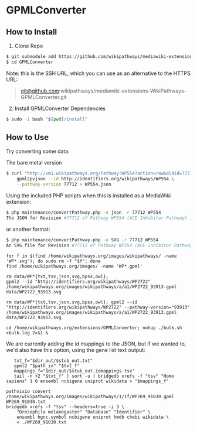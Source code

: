 # GPMLConverter

## How to Install

1. Clone Repo

```sh
$ git submodule add https://github.com/wikipathways/mediawiki-extensions-WikiPathways-GPMLConverter.git GPMLConverter
$ cd GPMLConverter
```

Note: this is the SSH URL, which you can use as an alternative to the HTTPS URL:
> git@github.com:wikipathways/mediawiki-extensions-WikiPathways-GPMLConverter.git

2. Install GPMLConverter Dependencies

```sh
$ sudo -i bash "$(pwd)/install"
```

## How to Use
Try converting some data.

The bare metal version
```sh
$ curl "http://vm1.wikipathways.org/Pathway:WP554?action=raw&oldid=77712" | \
	gpml2pvjson --id http://identifiers.org/wikipathways/WP554 \
	--pathway-version 77712 > WP554.json
```

Using the included PHP scripts when this is installed as a MediaWiki extension:
``` sh
$ php maintenance/convertPathway.php -o json -r 77712 WP554
The JSON for Revision #77712 of Pathway WP554 (ACE Inhibitor Pathway) is stored at WP554.json
```

or another format:
``` sh
$ php maintenance/convertPathway.php -o SVG -r 77712 WP554
An SVG file for Revision #77712 of Pathway WP554 (ACE Inhibitor Pathway) stored at WP554.svg
```

```
for f in $(find /home/wikipathways.org/images/wikipathways/ -name 'WP*.svg'); do sudo rm -f "$f"; done
find /home/wikipathways.org/images/ -name 'WP*.gpml'

rm data/WP*{txt,tsv,json,svg,bpss,owl}; 
gpml2 --id "http://identifiers.org/wikipathways/WP2722" /home/wikipathways.org/images/wikipathways/a/a1/WP2722_93913.gpml data/WP2722_93913.svg

rm data/WP*{txt,tsv,json,svg,bpss,owl}; gpml2 --id "http://identifiers.org/wikipathways/WP2722" --pathway-version="93913" /home/wikipathways.org/images/wikipathways/a/a1/WP2722_93913.gpml data/WP2722_93913.svg

cd /home/wikipathways.org/extensions/GPMLConverter; nohup ./bulk.sh >bulk.log 2>&1 &
```

We are currently adding the id mappings to the JSON, but if we wanted to, we'd also have this option, using the gene list text output:
```
   txt_f="$dir_out/$stub_out.txt"
   gpml2 "$path_in" "$txt_f"
   mappings_f="$dir_out/$stub_out.idmappings.tsv"
   tail -n +2 "$txt_f" | sort -u | bridgedb xrefs -f "tsv" "Homo sapiens" 1 0 ensembl ncbigene uniprot wikidata > "$mappings_f"
```

```
pathvisio convert /home/wikipathways.org/images/wikipathways/1/1f/WP269_91030.gpml WP269_91030.txt 
bridgedb xrefs -f "tsv" --headers=true -i 3 \
	"Drosophila melanogaster" "Database" "Identifier" \
	ensembl hgnc.symbol ncbigene uniprot hmdb chebi wikidata \
	< ./WP269_91030.txt
```
